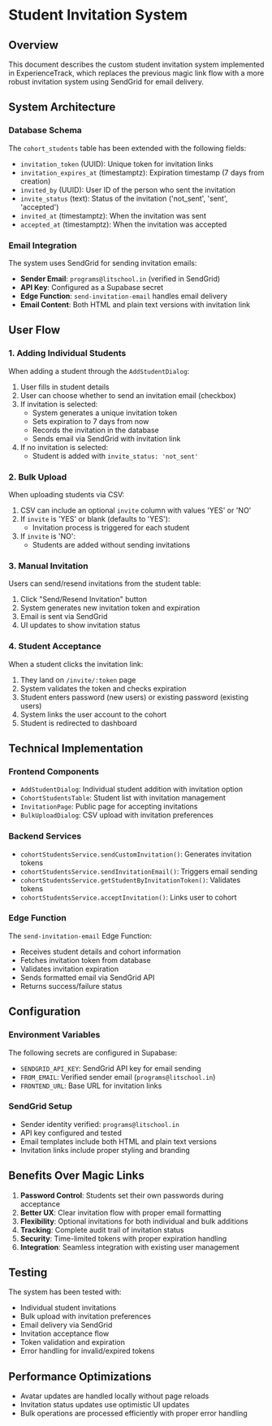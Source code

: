 # Student Invitation System

## Overview

This document describes the custom student invitation system implemented in ExperienceTrack, which replaces the previous magic link flow with a more robust invitation system using SendGrid for email delivery.

## System Architecture

### Database Schema

The `cohort_students` table has been extended with the following fields:

- `invitation_token` (UUID): Unique token for invitation links
- `invitation_expires_at` (timestamptz): Expiration timestamp (7 days from creation)
- `invited_by` (UUID): User ID of the person who sent the invitation
- `invite_status` (text): Status of the invitation ('not_sent', 'sent', 'accepted')
- `invited_at` (timestamptz): When the invitation was sent
- `accepted_at` (timestamptz): When the invitation was accepted

### Email Integration

The system uses SendGrid for sending invitation emails:

- **Sender Email**: `programs@litschool.in` (verified in SendGrid)
- **API Key**: Configured as a Supabase secret
- **Edge Function**: `send-invitation-email` handles email delivery
- **Email Content**: Both HTML and plain text versions with invitation link

## User Flow

### 1. Adding Individual Students

When adding a student through the `AddStudentDialog`:

1. User fills in student details
2. User can choose whether to send an invitation email (checkbox)
3. If invitation is selected:
   - System generates a unique invitation token
   - Sets expiration to 7 days from now
   - Records the invitation in the database
   - Sends email via SendGrid with invitation link
4. If no invitation is selected:
   - Student is added with `invite_status: 'not_sent'`

### 2. Bulk Upload

When uploading students via CSV:

1. CSV can include an optional `invite` column with values 'YES' or 'NO'
2. If `invite` is 'YES' or blank (defaults to 'YES'):
   - Invitation process is triggered for each student
3. If `invite` is 'NO':
   - Students are added without sending invitations

### 3. Manual Invitation

Users can send/resend invitations from the student table:

1. Click "Send/Resend Invitation" button
2. System generates new invitation token and expiration
3. Email is sent via SendGrid
4. UI updates to show invitation status

### 4. Student Acceptance

When a student clicks the invitation link:

1. They land on `/invite/:token` page
2. System validates the token and checks expiration
3. Student enters password (new users) or existing password (existing users)
4. System links the user account to the cohort
5. Student is redirected to dashboard

## Technical Implementation

### Frontend Components

- `AddStudentDialog`: Individual student addition with invitation option
- `CohortStudentsTable`: Student list with invitation management
- `InvitationPage`: Public page for accepting invitations
- `BulkUploadDialog`: CSV upload with invitation preferences

### Backend Services

- `cohortStudentsService.sendCustomInvitation()`: Generates invitation tokens
- `cohortStudentsService.sendInvitationEmail()`: Triggers email sending
- `cohortStudentsService.getStudentByInvitationToken()`: Validates tokens
- `cohortStudentsService.acceptInvitation()`: Links user to cohort

### Edge Function

The `send-invitation-email` Edge Function:

- Receives student details and cohort information
- Fetches invitation token from database
- Validates invitation expiration
- Sends formatted email via SendGrid API
- Returns success/failure status

## Configuration

### Environment Variables

The following secrets are configured in Supabase:

- `SENDGRID_API_KEY`: SendGrid API key for email sending
- `FROM_EMAIL`: Verified sender email (`programs@litschool.in`)
- `FRONTEND_URL`: Base URL for invitation links

### SendGrid Setup

- Sender identity verified: `programs@litschool.in`
- API key configured and tested
- Email templates include both HTML and plain text versions
- Invitation links include proper styling and branding

## Benefits Over Magic Links

1. **Password Control**: Students set their own passwords during acceptance
2. **Better UX**: Clear invitation flow with proper email formatting
3. **Flexibility**: Optional invitations for both individual and bulk additions
4. **Tracking**: Complete audit trail of invitation status
5. **Security**: Time-limited tokens with proper expiration handling
6. **Integration**: Seamless integration with existing user management

## Testing

The system has been tested with:

- Individual student invitations
- Bulk upload with invitation preferences
- Email delivery via SendGrid
- Invitation acceptance flow
- Token validation and expiration
- Error handling for invalid/expired tokens

## Performance Optimizations

- Avatar updates are handled locally without page reloads
- Invitation status updates use optimistic UI updates
- Bulk operations are processed efficiently with proper error handling
